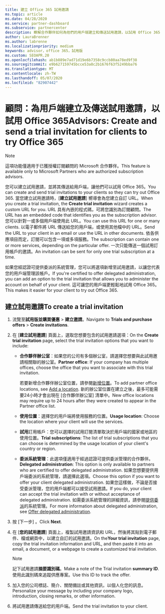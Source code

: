 ```yaml
---
title: 建立 Office 365 試用邀請
ms.topic: article
ms.date: 04/28/2020
ms.service: partner-dashboard
ms.subservice: partnercenter
description: 瞭解合作夥伴如何為他們的用戶端建立和傳送試用邀請，以試用 Office 365。 合作夥伴非常是授權的訂閱顧問。
author: LauraBrenner
ms.author: labrenne
ms.localizationpriority: medium
keywords: advisor，office 365，試用版
ms.custom: SEOAPR.20
ms.openlocfilehash: ab1b889e7ad71d19e6b7358c9ccb80aa78ed9f38
ms.sourcegitcommit: e9b627159745bcce53a8c2b1676f63f5249bba76
ms.translationtype: MT
ms.contentlocale: zh-TW
ms.lasthandoff: 05/07/2020
ms.locfileid: "82907442"
---
```

# <a name="advisors-create-and-send-a-trial-invitation-for-clients-to-try-office-365"></a><span data-ttu-id="764f6-105">顧問：為用戶端建立及傳送試用邀請，以試用 Office 365</span><span class="sxs-lookup"><span data-stu-id="764f6-105">Advisors: Create and send a trial invitation for clients to try Office 365</span></span>

> [!NOTE]
> <span data-ttu-id="764f6-106">這項功能僅適用于已獲授權訂閱顧問的 Microsoft 合作夥伴。</span><span class="sxs-lookup"><span data-stu-id="764f6-106">This feature is available only to Microsoft Partners who are authorized subscription advisors.</span></span> 

<span data-ttu-id="764f6-107">您可以建立試用邀請，並將其傳送給用戶端，讓他們可以試用 Office 365。</span><span class="sxs-lookup"><span data-stu-id="764f6-107">You can create and send trial invitations to your clients so they can try out Office 365.</span></span> <span data-ttu-id="764f6-108">當您建立試用邀請時，[**建立試用邀請**] 嚮導會為您建立自訂 URL。</span><span class="sxs-lookup"><span data-stu-id="764f6-108">When you create a trial invitation, the **Create trial invitation** wizard creates a custom URL for you.</span></span> <span data-ttu-id="764f6-109">URL 具有內嵌的程式碼，可將您識別為訂閱顧問。</span><span class="sxs-lookup"><span data-stu-id="764f6-109">The URL has an embedded code that identifies you as the subscription advisor.</span></span> <span data-ttu-id="764f6-110">您可以針對一或多個用戶端使用此 URL。</span><span class="sxs-lookup"><span data-stu-id="764f6-110">You can use this URL for one or many clients.</span></span> <span data-ttu-id="764f6-111">以電子郵件將 URL 傳送給您的用戶端，或使用其他檔中的 URL。</span><span class="sxs-lookup"><span data-stu-id="764f6-111">Send the URL to your client in an email or use the URL in other documents.</span></span> <span data-ttu-id="764f6-112">依各供應項目而定，訂閱可以包含一項或多項服務。</span><span class="sxs-lookup"><span data-stu-id="764f6-112">The subscription can contain one or more services, depending on the particular offer.</span></span> <span data-ttu-id="764f6-113">一次只能傳送一個試用訂用帳戶的邀請。</span><span class="sxs-lookup"><span data-stu-id="764f6-113">An invitation can be sent for only one trial subscription at a time.</span></span>

<span data-ttu-id="764f6-114">如果您經認證可提供委派的系統管理，您可以將選項新增至試用邀請，以讓您代表您的用戶端管理該帳戶。</span><span class="sxs-lookup"><span data-stu-id="764f6-114">If you're certified to offer delegated administration, you can add an option to the trial invitation that allows you to administer the account on behalf of your client.</span></span> <span data-ttu-id="764f6-115">這可讓您的用戶端更輕鬆地試用 Office 365。</span><span class="sxs-lookup"><span data-stu-id="764f6-115">This makes it easier for your client to try out Office 365.</span></span>

## <a name="to-create-a-trial-invitation"></a><span data-ttu-id="764f6-116">建立試用邀請</span><span class="sxs-lookup"><span data-stu-id="764f6-116">To create a trial invitation</span></span>

1. <span data-ttu-id="764f6-117">流覽至**試用版並購買優惠** > **建立邀請**。</span><span class="sxs-lookup"><span data-stu-id="764f6-117">Navigate to **Trials and purchase offers** > **Create invitations**.</span></span>

2. <span data-ttu-id="764f6-118">在 [**建立試用邀請**] 頁面上，選取您想要包含的試用邀請選項：</span><span class="sxs-lookup"><span data-stu-id="764f6-118">On the **Create trial invitation** page, select the trial invitation options that you want to include:</span></span>

    - <span data-ttu-id="764f6-119">**合作夥伴辦公室**：如果您的公司有多個辦公室，請選擇您想要與此試用邀請相關聯的辦公室。</span><span class="sxs-lookup"><span data-stu-id="764f6-119">**Partner office**: If your company has multiple offices, choose the office that you want to associate with this trial invitation.</span></span>

        <span data-ttu-id="764f6-120">若要新增合作夥伴辦公室位置，請參閱[新增位置](manage-locations.md)。</span><span class="sxs-lookup"><span data-stu-id="764f6-120">To add partner office locations, see [Add a location](manage-locations.md).</span></span> <span data-ttu-id="764f6-121">新的辦公室位置在建立之後，最多可能需要24小時才會出現在 [合作夥伴辦公室] 清單中。</span><span class="sxs-lookup"><span data-stu-id="764f6-121">New office locations may require up to 24 hours after they were created to appear in the Partner office list.</span></span>

    - <span data-ttu-id="764f6-122">**使用位置**：選擇您的用戶端將使用服務的位置。</span><span class="sxs-lookup"><span data-stu-id="764f6-122">**Usage location**: Choose the location where your client will use the services.</span></span>
    - <span data-ttu-id="764f6-123">**試用**訂用帳戶：您可以選擇的試用訂閱清單取決於用戶端的國家或地區的使用位置。</span><span class="sxs-lookup"><span data-stu-id="764f6-123">**Trial subscriptions**: The list of trial subscriptions that you can choose is determined by the usage location of your client's country or region.</span></span>
    - <span data-ttu-id="764f6-124">**委派系統管理**：此選項僅適用于經過認證可提供委派管理的合作夥伴。</span><span class="sxs-lookup"><span data-stu-id="764f6-124">**Delegated administration**: This option is only available to partners who are certified to offer delegated administration.</span></span> <span data-ttu-id="764f6-125">如果您想要提供用戶端委派的系統管理，請選擇此選項。</span><span class="sxs-lookup"><span data-stu-id="764f6-125">Choose this option if you want to offer your client delegated administration.</span></span> <span data-ttu-id="764f6-126">如果您這樣做，不論是否接受委派管理，您的用戶端都可以接受試用邀請。</span><span class="sxs-lookup"><span data-stu-id="764f6-126">If you do, your client can accept the trial invitation with or without acceptance of delegated administration.</span></span> <span data-ttu-id="764f6-127">如需委派系統管理的詳細資訊，請參閱[提供委派](customers_revoke_admin_privileges.md)的系統管理。</span><span class="sxs-lookup"><span data-stu-id="764f6-127">For more information about delegated administration, see [Offer delegated administration](customers_revoke_admin_privileges.md).</span></span>

3. <span data-ttu-id="764f6-128">按 [下一步]  。</span><span class="sxs-lookup"><span data-stu-id="764f6-128">Click **Next**.</span></span>

4. <span data-ttu-id="764f6-129">在 [**您的試用邀請**] 頁面上，複製試用邀請資訊和 URL，然後將其貼到電子郵件、檔或網頁中，以建立自訂的試用邀請。</span><span class="sxs-lookup"><span data-stu-id="764f6-129">On the**Your trial invitation** page, copy the trial invitation information and URL, and then paste it into an email, a document, or a webpage to create a customized trial invitation.</span></span>

    > [!NOTE]
    > <span data-ttu-id="764f6-130">記下試用邀請**摘要識別碼**。</span><span class="sxs-lookup"><span data-stu-id="764f6-130">Make a note of the Trial invitation **summary ID**.</span></span> <span data-ttu-id="764f6-131">使用此識別碼來追蹤供應專案。</span><span class="sxs-lookup"><span data-stu-id="764f6-131">Use this ID to track the offer.</span></span>

5. <span data-ttu-id="764f6-132">加入您的公司標誌、簡介、關閉備註或其他資訊，以個人化您的訊息。</span><span class="sxs-lookup"><span data-stu-id="764f6-132">Personalize your message by including your company logo, introduction, closing remarks, or other information.</span></span>

6. <span data-ttu-id="764f6-133">將試用邀請傳送給您的用戶端。</span><span class="sxs-lookup"><span data-stu-id="764f6-133">Send the trial invitation to your client.</span></span>
